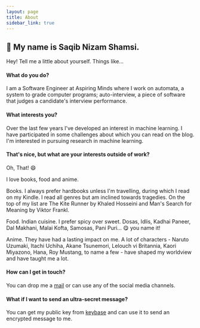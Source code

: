 ```yaml
---
layout: page
title: About
sidebar_link: true
---
```


## :wave: My name is Saqib Nizam Shamsi. 

Hey! Tell me a little about yourself. Things like...

#### What do you do?

I am a Software Engineer at Aspiring Minds where I work on automata, a system to grade computer programs; auto-interview, a piece of software that judges a candidate's interview performance.

#### What interests you?

Over the last few years I've developed an interest in machine learning. I have participated in some challenges about which you can read on the blog. I'm interested in pursuing research in machine learning.

#### That's nice, but what are your interests outside of work?

Oh, That! :smile:

I love books, food and anime. 

Books. I always prefer hardbooks unless I'm travelling, during which I read on my Kindle. I read all genres but am inclined towards tragedies. On the top of my list are The Kite Runner by Khaled Hosseini and Man's Search for Meaning by Viktor Frankl.

Food. Indian cuisine. I prefer spicy over sweet. Dosas, Idlis, Kadhai Paneer, Dal Makhani, Malai Kofta, Samosas, Pani Puri... :yum: you name it! 

Anime. They have had a lasting impact on me. A lot of characters - Naruto Uzumaki, Itachi Uchiha, Akane Tsunemori, Lelouch vi Britannia, Kaori Miyazono, Hana, Roy Mustang, to name a few - have shaped my worldview and have taught me a lot. 

#### How can I get in touch?

You can drop me a [mail](mailto:shamsi.saqib@gmail.com) or can use any of the social media channels.

#### What if I want to send an ultra-secret message?

You can get my public key from [keybase](https://keybase.io/saqibns) and can use it to send an encrypted message to me. 
